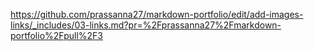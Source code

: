 https://github.com/prassanna27/markdown-portfolio/edit/add-images-links/_includes/03-links.md?pr=%2Fprassanna27%2Fmarkdown-portfolio%2Fpull%2F3
